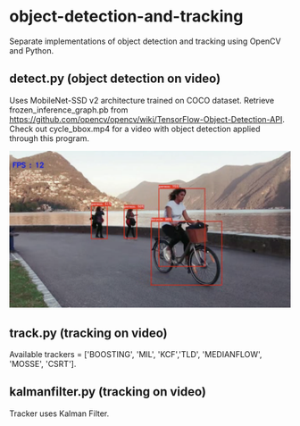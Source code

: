 # object-detection-and-tracking
Separate implementations of object detection and tracking using OpenCV and Python.

## detect.py (object detection on video)
Uses MobileNet-SSD v2 architecture trained on COCO dataset. Retrieve frozen_inference_graph.pb from https://github.com/opencv/opencv/wiki/TensorFlow-Object-Detection-API. Check out cycle_bbox.mp4 for a video with object detection applied through this program.

![Image Detector in Action](images/detector.png)

## track.py (tracking on video)
Available trackers = ['BOOSTING', 'MIL', 'KCF','TLD', 'MEDIANFLOW', 'MOSSE', 'CSRT'].

## kalmanfilter.py (tracking on video)
Tracker uses Kalman Filter.

